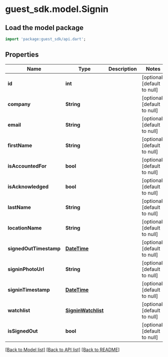 # guest_sdk.model.Signin

## Load the model package
```dart
import 'package:guest_sdk/api.dart';
```

## Properties
Name | Type | Description | Notes
------------ | ------------- | ------------- | -------------
**id** | **int** |  | [optional] [default to null]
**company** | **String** |  | [optional] [default to null]
**email** | **String** |  | [optional] [default to null]
**firstName** | **String** |  | [optional] [default to null]
**isAccountedFor** | **bool** |  | [optional] [default to null]
**isAcknowledged** | **bool** |  | [optional] [default to null]
**lastName** | **String** |  | [optional] [default to null]
**locationName** | **String** |  | [optional] [default to null]
**signedOutTimestamp** | [**DateTime**](DateTime.md) |  | [optional] [default to null]
**signinPhotoUrl** | **String** |  | [optional] [default to null]
**signinTimestamp** | [**DateTime**](DateTime.md) |  | [optional] [default to null]
**watchlist** | [**SigninWatchlist**](SigninWatchlist.md) |  | [optional] [default to null]
**isSignedOut** | **bool** |  | [optional] [default to null]

[[Back to Model list]](../README.md#documentation-for-models) [[Back to API list]](../README.md#documentation-for-api-endpoints) [[Back to README]](../README.md)


